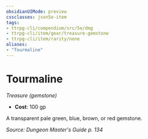 ```yaml
---
obsidianUIMode: preview
cssclasses: json5e-item
tags:
- ttrpg-cli/compendium/src/5e/dmg
- ttrpg-cli/item/gear/treasure-gemstone
- ttrpg-cli/item/rarity/none
aliases: 
- "Tourmaline"
---
```

# Tourmaline
*Treasure (gemstone)*  


- **Cost**: 100 gp

A transparent pale green, blue, brown, or red gemstone.

*Source: Dungeon Master's Guide p. 134*